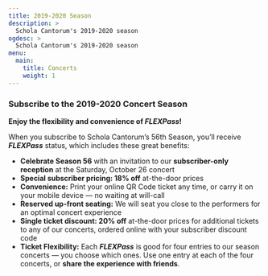 ```yaml
---
title: 2019-2020 Season
description: >
  Schola Cantorum's 2019-2020 season
ogdesc: >
  Schola Cantorum's 2019-2020 season
menu:
  main:
    title: Concerts
    weight: 1
---
```


<a name="subscriptions"></a>

### Subscribe to the 2019-2020 Concert Season

**Enjoy the flexibility and convenience of *FLEXPass*!**

When you subscribe to Schola Cantorum’s 56th Season, you’ll receive
***FLEXPass*** status, which includes these great benefits:

* **Celebrate Season 56** with an invitation to our **subscriber-only
  reception** at the Saturday, October 26 concert
* **Special subscriber pricing: 18% off** at-the-door prices
* **Convenience:** Print your online QR Code ticket any time, or carry it on
  your mobile device — no waiting at will-call
* **Reserved up-front seating:** We will seat you close to the performers for
  an optimal concert experience
* **Single ticket discount: 20% off** at-the-door prices for additional tickets
  to any of our concerts, ordered online with your subscriber discount code
* **Ticket Flexibility:** Each ***FLEXPass*** is good for four entries to our
  season concerts — you choose which ones.  Use one entry at each of the four
  concerts, or **share the experience with friends**.
